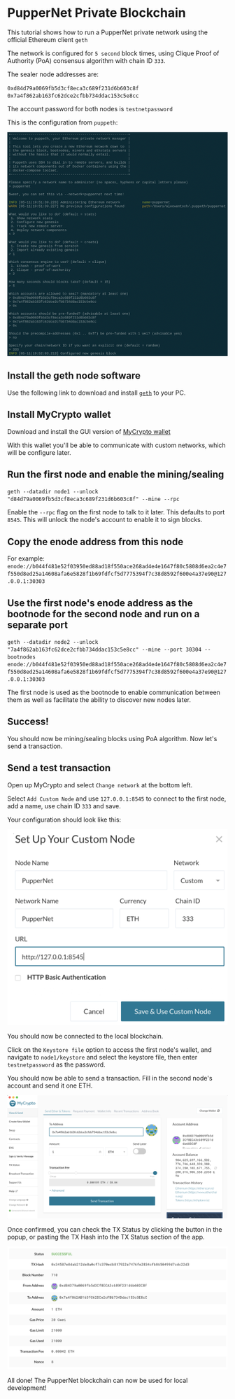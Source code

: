 # PupperNet Private Blockchain

This tutorial shows how to run a PupperNet private network using the official Ethereum client `geth`

The network is configured for `5 second` block times, using Clique Proof of Authority (PoA) consensus algorithm with chain ID `333`.

The sealer node addresses are:

`0xd84d79a0069fb5d3cf8eca3c689f231d6b603c8f`
`0x7a4f862ab163fc62dce2cfbb734ddac153c5e8cc`

The account password for both nodes is `testnetpassword`

This is the configuration from `puppeth`:

![puppeth](Screenshots/puppeth_config.png)

## Install the geth node software

Use the following link to download and install [`geth`](https://geth.ethereum.org/downloads/) to your PC.

## Install MyCrypto wallet

Download and install the GUI version of [MyCrypto wallet](https://download.mycrypto.com/)

With this wallet you'll be able to communicate with custom networks, which will be configure later.

## Run the first node and enable the mining/sealing

`geth --datadir node1 --unlock "d84d79a0069fb5d3cf8eca3c689f231d6b603c8f" --mine --rpc`

Enable the `--rpc` flag on the first node to talk to it later. This defaults to port `8545`.
This will unlock the node's account to enable it to sign blocks.

## Copy the enode address from this node

For example:
`enode://b044f481e52f03950ed88ad18f550ace268ad4e4e1647f80c5808d6ea2c4e7f550d8ed25a14608afa6e5828f1b69fdfcf5d7775394f7c38d8592f600e4a37e90@127.0.0.1:30303`

## Use the first node's enode address as the bootnode for the second node and run on a separate port

`geth --datadir node2 --unlock "7a4f862ab163fc62dce2cfbb734ddac153c5e8cc" --mine --port 30304 --bootnodes enode://b044f481e52f03950ed88ad18f550ace268ad4e4e1647f80c5808d6ea2c4e7f550d8ed25a14608afa6e5828f1b69fdfcf5d7775394f7c38d8592f600e4a37e90@127.0.0.1:30303`

The first node is used as the bootnode to enable communication between them as well as facilitate the ability to discover new nodes later.

## Success!

You should now be mining/sealing blocks using PoA algorithm. Now let's send a transaction.

## Send a test transaction

Open up MyCrypto and select `Change network` at the bottom left.

Select `Add Custom Node` and use `127.0.0.1:8545` to connect to the first node, add a name, use chain ID `333` and save.

Your configuration should look like this:

![custom-node](Screenshots/c-node.png)

You should now be connected to the local blockchain.

Click on the `Keystore file` option to access the first node's wallet, and navigate to `node1/keystore` and select
the keystore file, then enter `testnetpassword` as the password.

You should now be able to send a transaction. Fill in the second node's account and send it one ETH.

![transaction-send](Screenshots/transact_tx.png)

Once confirmed, you can check the TX Status by clicking the button in the popup, or pasting the TX Hash into the TX Status section of the app.

![transaction-success](Screenshots/transact-complete.png)

All done! The PupperNet blockchain can now be used for local development!

